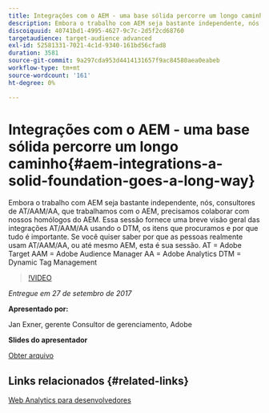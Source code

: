 ```yaml
---
title: Integrações com o AEM - uma base sólida percorre um longo caminho
description: Embora o trabalho com AEM seja bastante independente, nós, consultores de AT/AAM/AA, que trabalhamos com o AEM, precisamos colaborar com nossos homólogos do AEM. Essa sessão fornece uma breve visão geral das integrações AT/AAM/AA usando o DTM, os itens que procuramos e por que tudo é importante.
discoiquuid: 40741bd1-4995-4627-9c7c-2d5f2cd68760
targetaudience: target-audience advanced
exl-id: 52581331-7021-4c1d-9340-161bd56cfad8
duration: 3581
source-git-commit: 9a297cda953d4414131657f9ac84580aea0eabeb
workflow-type: tm+mt
source-wordcount: '161'
ht-degree: 0%

---
```


# Integrações com o AEM - uma base sólida percorre um longo caminho{#aem-integrations-a-solid-foundation-goes-a-long-way}

Embora o trabalho com AEM seja bastante independente, nós, consultores de AT/AAM/AA, que trabalhamos com o AEM, precisamos colaborar com nossos homólogos do AEM. Essa sessão fornece uma breve visão geral das integrações AT/AAM/AA usando o DTM, os itens que procuramos e por que tudo é importante. Se você quiser saber por que as pessoas realmente usam AT/AAM/AA, ou até mesmo AEM, esta é sua sessão.   AT = Adobe Target AAM = Adobe Audience Manager AA = Adobe Analytics DTM = Dynamic Tag Management

>[!VIDEO](https://video.tv.adobe.com/v/19833/?quality=9)

*Entregue em 27 de setembro de 2017*

**Apresentado por:**

Jan Exner, gerente Consultor de gerenciamento, Adobe

**Slides do apresentador**

[Obter arquivo](assets/170927-aem-gems-integrations.pdf)

## Links relacionados {#related-links}

[Web Analytics para desenvolvedores](https://webanalyticsfordevelopers.com/)

<!--
[Get back to the Overview](https://helpx.adobe.com/br/experience-manager/kt/eseminars/gems/aem-index.html)
-->
